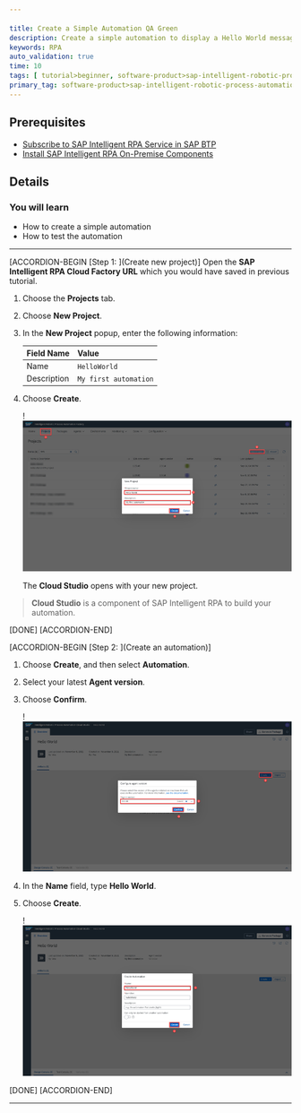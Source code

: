 ```yaml
---

title: Create a Simple Automation QA Green
description: Create a simple automation to display a Hello World message, to test if the automation setup was successful.
keywords: RPA
auto_validation: true
time: 10
tags: [ tutorial>beginner, software-product>sap-intelligent-robotic-process-automation]
primary_tag: software-product>sap-intelligent-robotic-process-automation
---
```

## Prerequisites
- [Subscribe to SAP Intelligent RPA Service in SAP BTP](irpa-setup-1-booster-subscription)
- [Install SAP Intelligent RPA On-Premise Components](irpa-setup-2-onpremise-installation)

## Details
### You will learn
- How to create a simple automation
- How to test the automation

---

[ACCORDION-BEGIN [Step 1: ](Create new project)]
Open the **SAP Intelligent RPA Cloud Factory URL** which you would have saved in previous tutorial.

1. Choose the **Projects** tab.

2. Choose **New Project**.

3. In the **New Project** popup, enter the following information:

    |  Field Name     | Value
    |  :------------- | :-------------
    |  Name           | `HelloWorld`
    |  Description    | `My first automation`

4. Choose **Create**.

    !![Set up a new project](new-project.png)

    The **Cloud Studio** opens with your new project.

> **Cloud Studio** is a component of SAP Intelligent RPA to build your automation.

[DONE]
[ACCORDION-END]

[ACCORDION-BEGIN [Step 2: ](Create an automation)]
1. Choose **Create**, and then select **Automation**.

2. Select your latest **Agent version**.

3. Choose **Confirm**.

    !![Set up an automation](set-up-automation.png)

4. In the **Name** field, type **Hello World**.

5. Choose **Create**.

    !![Create automation](automation.png)

[DONE]
[ACCORDION-END]

---
